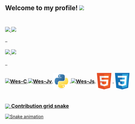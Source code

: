 <h2 align="leftr">
  Welcome to my profile!
  <img src="https://media.giphy.com/media/hvRJCLFzcasrR4ia7z/giphy.gif" width="28">
</h2>

 &ensp;

<div align="left">
  <a href="https://github.com/wesleyvelloso">
  <img height="180em" src="https://github-readme-stats.vercel.app/api?username=wesleyvelloso&show_icons=true&theme=dark&include_all_commits=true&count_private=true"/>
  <img height="180em" src="https://github-readme-stats.vercel.app/api/top-langs/?username=wesleyvelloso&layout=compact&langs_count=7&theme=dark"/>
</div>
  
<code>&nbsp;</code>
  
<h3 align="left">
  <img src="https://media.giphy.com/media/fAcQ7d1Hnx2XlY6SMe/giphy.gif" width="108">
  <img src="https://media.giphy.com/media/ZVik7pBtu9dNS/giphy.gif" width="248"> 
</h3>


<code>&nbsp;</code>

  
<h3 align = "left">
  <img align="center" alt="Wes-C" height="55" width="55" src="https://cdn.jsdelivr.net/gh/devicons/devicon/icons/c/c-original.svg">
  <img align="center" alt="Wes-Jv" height="55" width="55" src="https://cdn.jsdelivr.net/gh/devicons/devicon/icons/java/java-original.svg">
  <img align="center" alt="Wes-Python" height="55" width="55" src="https://raw.githubusercontent.com/devicons/devicon/master/icons/python/python-original.svg">
  <img align="center" alt="Wes-Js" height="55" width="55" src="https://cdn.jsdelivr.net/gh/devicons/devicon/icons/javascript/javascript-original.svg">
  <img align="center" alt="Wes-HTML" height="55" width="55" src="https://raw.githubusercontent.com/devicons/devicon/master/icons/html5/html5-original.svg">
  <img align="center" alt="Wes-CSS" height="55" width="55" src="https://raw.githubusercontent.com/devicons/devicon/master/icons/css3/css3-original.svg">
</h3>


<h3 align="left">
<div style="display: inline_block"><br>
<img img align="center"src= "https://media.giphy.com/media/XfazLPoeAxIlRwtRmW/giphy.gif" width="58">      Contribution grid snake 
</h3>

![Snake animation](https://github.com/wesleyvelloso/wesleyvelloso/blob/output/github-contribution-grid-snake.svg)



          

